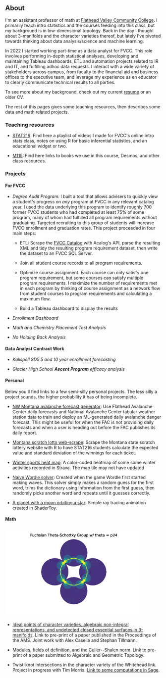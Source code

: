 ## About 

I'm an assistant professor of math at [Flathead Valley Community College](https://www.fvcc.edu). I primarily teach intro statistics and the courses feeding into this class, but my background is in low-dimensional topology. Back in the day I thought about 3-manifolds and the character varieties thereof, but lately I've pivoted towards thinking about data analysis/science and machine learning.  

In 2022 I started working part-time as a data analyst for FVCC. This role involves performing in-depth statistical analyses, developing and maintaining Tableau dashboards, ETL and automation projects related to IR and IT, and fulfilling adhoc data requests. I interact with a wide variety of stakeholders across campus, from faculty to the financial aid and business offices to the executive team, and leverage my experience as en educator to clearly communicate technical results to all parties.

To see more about my background, check out my current [resume](./assets/resume.pdf) or an older CV.

The rest of this pages gives some teaching resources, then describes some data and math related projects. 

### Teaching resources

- [STAT216](./stat216): Find here a playlist of videos I made for FVCC's online intro stats class, notes on using R for basic inferential statistics, and an educational widget or two. 

- [M115](./m115): Find here links to books we use in this course, Desmos, and other class resources. 

### Projects

#### For FVCC

- *Degree Audit Program:* I built a tool that allows advisers to quickly view a student's progress on *any* program at FVCC in any relevant catalog year. I used the data underlying this program to identify roughly 700 former FVCC students who had completed at least 75\% of some program, many of whom had fulfilled all program requirements without graduating. Targeted recruiting to this group of students will increase FVCC enrollment and graduation rates.   This project proceeded in four main steps:

    - ETL: Scrape the [FVCC Catalog](https://catalog.fvcc.edu/) with Acalog's API, parse the resulting XML and tidy the resulting program requirement dataset, then write the dataset to an FVCC SQL Server. 
    
    -  Join all student course records to all program requirements. 
    
    - Optimize course assignment. Each course can only satisfy one program requirement, but some courses can satisfy multiple program requirements. I maximize the number of requirements met in each program by thinking of course assignment as a network flow from student courses to program requirements and calculating a maximum flow. 
    
    - Build a Tableau dashboard to display the results  
    
- *Enrollment Dashboard*

- *Math and Chemistry Placement Test Analysis* 

- *No Holding Back Analysis*

#### Data Analyst Contract Work

- *Kalispell SD5 5 and 10 year enrollment forecasting*

- *Glacier High School **Ascent Program** efficacy analysis*

#### Personal

Below you'll find links to a few semi-silly personal projects. The less silly a project sounds, the higher probability it has of being incomplete. 

- [NW Montana avalanche forecast generator](https://github.com/ckaterba/FlatheadAvi-Scrape-and-Analyze): Use Flathead Avalanche Center daily forecasts and National Avalanche Center tabular weather station data to train and deploy an ML-generated daily avalanche danger forecast. This might be useful for when the FAC is not providing daily forecasts and when a user is heading out before the FAC publishes its daily report.

- [Montana scratch lotto web-scrape](https://github.com/ckaterba/ScratchLottoScrape): Scrape the Montana state scratch lottery website with R to have STAT216 students calculate the expected value and standard deviation of the winnings for each ticket. 

- [Winter sports heat map](../DDP_projects/DDP_project_1_ski_heatmap.html): A color-coded heatmap of some some winter activities recorded in Strava. The map tile may not have updated

- [Naive Wordle solver](https://github.com/ckaterba/ckaterba.github.io/blob/main/wordle/naiveWordle.R): Created when the game Wordle first started making waves. This solver simply makes a random guess for the first word, trims the dictionary using information from the first guess, then randomly picks another word and repeats until it guesses correctly. 

- [A planet with a moon orbiting a star](https://www.shadertoy.com/view/NdGyWh): Simple ray tracing animation created in ShaderToy.


#### Math

![Undergrad Reseach Image](./assets/ug_research.png)

- [Ideal points of character varieties, algebraic non-integral representations, and undetected closed essential surfaces in 3-manifolds](https://arxiv.org/abs/1808.02535). Link to pre-print of a paper published in the Proceedings of the AMS. Joint work with Alex Casella and Stephan Tillmann.

- [Modules, fields of definition, and the Culler--Shalen norm](https://arxiv.org/abs/1805.04585). Link to pre-print of a paper submitted to Algebraic and Geometric Topology. 

- Twist-knot intersections in the character variety of the Whitehead link. Project in progress with Tim Morris. [Link to some computations in Sage](https://github.com/ckaterba/Twist_Knot_CharVar_Intersection/blob/main/twistIntExploration.ipynb).



